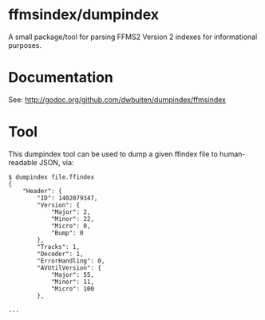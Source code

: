 # ffmsindex/dumpindex

A small package/tool for parsing FFMS2 Version 2 indexes for informational purposes.

# Documentation

See: http://godoc.org/github.com/dwbuiten/dumpindex/ffmsindex

# Tool

This dumpindex tool can be used to dump a given ffindex file to human-readable JSON, via:

```
$ dumpindex file.ffindex
{
    "Header": {
        "ID": 1402079347,
        "Version": {
            "Major": 2,
            "Minor": 22,
            "Micro": 0,
            "Bump": 0
        },
        "Tracks": 1,
        "Decoder": 1,
        "ErrorHandling": 0,
        "AVUtilVersion": {
            "Major": 55,
            "Minor": 11,
            "Micro": 100
        },

...
```
